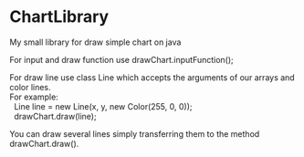 # ChartLibrary
My small library for draw simple chart on java

For input and draw function use drawChart.inputFunction();

For draw line use class Line which accepts the arguments of our arrays and color lines.<br>
For example:<br>
&nbsp;&nbsp;Line line = new Line(x, y, new Color(255, 0, 0));<br>
&nbsp;&nbsp;drawChart.draw(line);
  
You can draw several lines simply transferring them to the method drawChart.draw().


